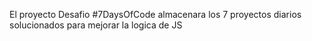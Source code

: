 El proyecto Desafio #7DaysOfCode almacenara los 7 proyectos diarios solucionados para mejorar la logica de JS
